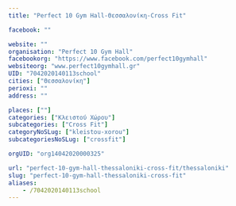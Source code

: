 ```yaml
---
title: "Perfect 10 Gym Hall-Θεσσαλονίκη-Cross Fit"

facebook: ""

website: ""
organisation: "Perfect 10 Gym Hall"
facebookorg: "https://www.facebook.com/perfect10gymhall"
websiteorg: "www.perfect10gymhall.gr"
UID: "7042020140113school"
cities: ["Θεσσαλονίκη"]
perioxi: ""
address: ""

places: [""]
categories: ["Κλειστού Χώρου"]
subcategories: ["Cross Fit"]
categoryNoSLug: ["kleistou-xorou"]
subcategoriesNoSLug: ["crossfit"]

orgUID: "org14042020000325"

url: "perfect-10-gym-hall-thessaloniki-cross-fit/thessaloniki"
slug: "perfect-10-gym-hall-thessaloniki-cross-fit"
aliases:
    - /7042020140113school
---
```





